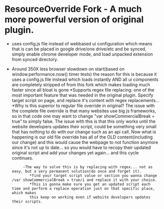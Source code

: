 # ResourceOverride Fork - A much more powerful version of original plugin.
* uses config.js file instead of webbased ui configuration which means that is can be placed in google drive/one drive/etc and be synced, simply enable chrome developer mode,
  and load unpacked extension from synced directory.
* Around 350X less browser slowdown on start(based on window.performance.now() timer tests)
  the reason for this is because it uses a config.js file instead which loads instantly AND all ui components are completely stripped of from this fork
  which makes loading much faster since all bloat is gone
*Supports regex file replacing:
 one of the most important feature that was needed in the original plugin. Specify target script on page, and replace it's content with regex replacements...
*Why is this superior to regular file override in original?
 The issue with the complete file override is that many websites use big js frameworks, so in that code one may want to change "var showCommercialBreak = true" to simply false.
 The issue with this is that this only works until the website developers updates their script, could be something very small that has nothing to do with our change such as an api call.
           Now what is happening is our old file override has all of the OLD content(including our change) and this would cause the webpage to not function anymore since it's not up to date...
           so you would have to recopy their updated original script and add your changes yet again... and this cycle continues.
          
           -The way to solve this is by replacing with regex... not as easy, but a very permanent solution(do once and forget it).
              *find your target script value or section you wanna change /var showCommercialBreak = true/i and replace it with your choice.
              *This is gonna make sure you get an updated script each time and perform a replace operation just on that specific place, which makes
              this keep on working even if website developers updates their scripts.
              
